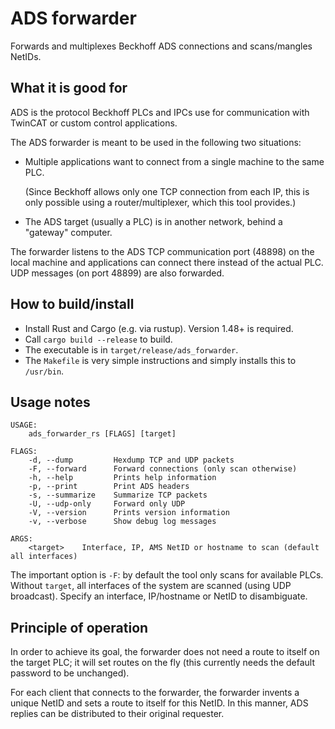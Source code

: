 ADS forwarder
=============

Forwards and multiplexes Beckhoff ADS connections and scans/mangles NetIDs.

What it is good for
-------------------

ADS is the protocol Beckhoff PLCs and IPCs use for communication with TwinCAT or
custom control applications.

The ADS forwarder is meant to be used in the following two situations:

* Multiple applications want to connect from a single machine to the same PLC.

  (Since Beckhoff allows only one TCP connection from each IP, this is only
  possible using a router/multiplexer, which this tool provides.)

* The ADS target (usually a PLC) is in another network, behind a "gateway"
  computer.

The forwarder listens to the ADS TCP communication port (48898) on the local
machine and applications can connect there instead of the actual PLC.  UDP
messages (on port 48899) are also forwarded.

How to build/install
--------------------

* Install Rust and Cargo (e.g. via rustup).  Version 1.48+ is required.
* Call `cargo build --release` to build.
* The executable is in `target/release/ads_forwarder`.
* The `Makefile` is very simple instructions and simply installs this to
  `/usr/bin`.

Usage notes
-----------

```
USAGE:
    ads_forwarder_rs [FLAGS] [target]

FLAGS:
    -d, --dump         Hexdump TCP and UDP packets
    -F, --forward      Forward connections (only scan otherwise)
    -h, --help         Prints help information
    -p, --print        Print ADS headers
    -s, --summarize    Summarize TCP packets
    -U, --udp-only     Forward only UDP
    -V, --version      Prints version information
    -v, --verbose      Show debug log messages

ARGS:
    <target>    Interface, IP, AMS NetID or hostname to scan (default all interfaces)
```

The important option is `-F`: by default the tool only scans for available PLCs.
Without `target`, all interfaces of the system are scanned (using UDP
broadcast).  Specify an interface, IP/hostname or NetID to disambiguate.

Principle of operation
----------------------

In order to achieve its goal, the forwarder does not need a route to itself on
the target PLC; it will set routes on the fly (this currently needs the default
password to be unchanged).

For each client that connects to the forwarder, the forwarder invents a unique
NetID and sets a route to itself for this NetID.  In this manner, ADS replies
can be distributed to their original requester.
